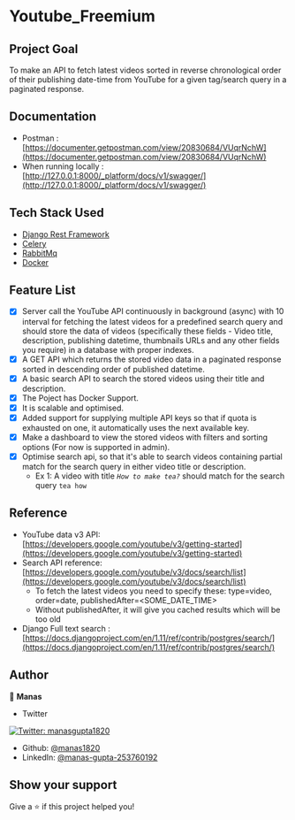 # Youtube_Freemium

## Project Goal

To make an API to fetch latest videos sorted in reverse chronological order of their publishing date-time from YouTube for a given tag/search query in a paginated response.

## Documentation 

- Postman : [https://documenter.getpostman.com/view/20830684/VUqrNchW](https://documenter.getpostman.com/view/20830684/VUqrNchW)
- When running locally : [http://127.0.0.1:8000/_platform/docs/v1/swagger/](http://127.0.0.1:8000/_platform/docs/v1/swagger/)

## Tech Stack Used

- [Django Rest Framework](https://www.django-rest-framework.org/)
- [Celery](https://www.fullstackpython.com/celery.html)
- [RabbitMq](https://rabbitmq.com/)
- [Docker](https://www.docker.com/)

## Feature List

- [X] Server call the YouTube API continuously in background (async) with 10 interval for fetching the latest videos for a predefined search query and should store the data of videos (specifically these fields - Video title, description, publishing datetime, thumbnails URLs and any other fields you require) in a database with proper indexes.
- [X] A GET API which returns the stored video data in a paginated response sorted in descending order of published datetime.
- [X] A basic search API to search the stored videos using their title and description.
- [X] The Poject has Docker Support.
- [X] It is scalable and optimised.
- [X] Added support for supplying multiple API keys so that if quota is exhausted on one, it automatically uses the next available key.
- [X] Make a dashboard to view the stored videos with filters and sorting options (For now is supported in admin).
- [X] Optimise search api, so that it's able to search videos containing partial match for the search query in either video title or description.
    - Ex 1: A video with title *`How to make tea?`* should match for the search query `tea how`


## Reference
- YouTube data v3 API: [https://developers.google.com/youtube/v3/getting-started](https://developers.google.com/youtube/v3/getting-started)
- Search API reference: [https://developers.google.com/youtube/v3/docs/search/list](https://developers.google.com/youtube/v3/docs/search/list)
    - To fetch the latest videos you need to specify these: type=video, order=date, publishedAfter=<SOME_DATE_TIME>
    - Without publishedAfter, it will give you cached results which will be too old
- Django Full text search : [https://docs.djangoproject.com/en/1.11/ref/contrib/postgres/search/](https://docs.djangoproject.com/en/1.11/ref/contrib/postgres/search/)

## Author
👤 **Manas**

* Twitter
<a href="https://twitter.com/manasgupta1820" target="_blank">
    <img alt="Twitter: manasgupta1820" src="https://img.shields.io/twitter/follow/manasgupta1820.svg?style=social" />
  </a>
  
* Github: [@manas1820](https://github.com/manas1820)
* LinkedIn: [@manas-gupta-253760192](https://www.linkedin.com/in/manas-gupta-253760192)

## Show your support

Give a ⭐️ if this project helped you!
